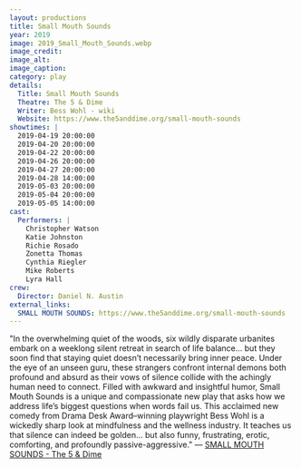 ```yaml
---
layout: productions
title: Small Mouth Sounds
year: 2019
image: 2019_Small_Mouth_Sounds.webp
image_credit: 
image_alt:
image_caption:
category: play
details:
  Title: Small Mouth Sounds
  Theatre: The 5 & Dime
  Writer: Bess Wohl - wiki
  Website: https://www.the5anddime.org/small-mouth-sounds
showtimes: |
  2019-04-19 20:00:00
  2019-04-20 20:00:00
  2019-04-22 20:00:00
  2019-04-26 20:00:00
  2019-04-27 20:00:00
  2019-04-28 14:00:00
  2019-05-03 20:00:00
  2019-05-04 20:00:00
  2019-05-05 14:00:00
cast:
  Performers: |
    Christopher Watson
    Katie Johnston
    Richie Rosado
    Zonetta Thomas
    Cynthia Riegler
    Mike Roberts
    Lyra Hall
crew:
  Director: Daniel N. Austin
external_links:
  SMALL MOUTH SOUNDS: https://www.the5anddime.org/small-mouth-sounds
---
```

"In the overwhelming quiet of the woods, six wildly disparate urbanites embark on a weeklong silent retreat in search of life balance… but they soon find that staying quiet doesn’t necessarily bring inner peace. Under the eye of an unseen guru, these strangers confront internal demons both profound and absurd as their vows of silence collide with the achingly human need to connect. Filled with awkward and insightful humor, Small Mouth Sounds is a unique and compassionate new play that asks how we address life’s biggest questions when words fail us. This acclaimed new comedy from Drama Desk Award–winning playwright Bess Wohl is a wickedly sharp look at mindfulness and the wellness industry. It teaches us that silence can indeed be golden… but also funny, frustrating, erotic, comforting, and profoundly passive-aggressive." — [SMALL MOUTH SOUNDS - The 5 & Dime](https://www.the5anddime.org/small-mouth-sounds)
